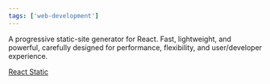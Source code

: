 ```yaml
---
tags: ['web-development']
---
```


A progressive static-site generator for React. Fast, lightweight, and powerful, carefully designed for performance, flexibility, and user/developer experience.

[React Static](https://github.com/nozzle/react-static)

<!-- abstract -->
